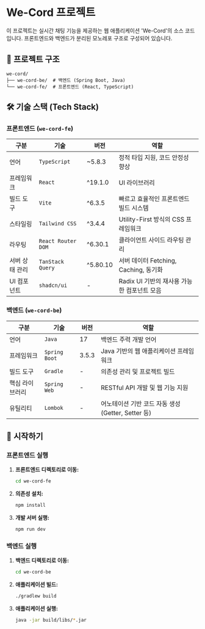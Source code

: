 # We-Cord 프로젝트

이 프로젝트는 실시간 채팅 기능을 제공하는 웹 애플리케이션 'We-Cord'의 소스 코드입니다. 프론트엔드와 백엔드가 분리된 모노레포 구조로 구성되어 있습니다.

## 🚀 프로젝트 구조

```
we-cord/
├── we-cord-be/  # 백엔드 (Spring Boot, Java)
└── we-cord-fe/  # 프론트엔드 (React, TypeScript)
```

## 🛠️ 기술 스택 (Tech Stack)

### 프론트엔드 (`we-cord-fe`)

| 구분           | 기술               | 버전     | 역할                                        |
| -------------- | ------------------ | -------- | ------------------------------------------- |
| 언어           | `TypeScript`       | ~5.8.3   | 정적 타입 지원, 코드 안정성 향상            |
| 프레임워크     | `React`            | ^19.1.0  | UI 라이브러리                               |
| 빌드 도구      | `Vite`             | ^6.3.5   | 빠르고 효율적인 프론트엔드 빌드 시스템      |
| 스타일링       | `Tailwind CSS`     | ^3.4.4   | Utility-First 방식의 CSS 프레임워크         |
| 라우팅         | `React Router DOM` | ^6.30.1  | 클라이언트 사이드 라우팅 관리               |
| 서버 상태 관리 | `TanStack Query`   | ^5.80.10 | 서버 데이터 Fetching, Caching, 동기화       |
| UI 컴포넌트    | `shadcn/ui`        | -        | Radix UI 기반의 재사용 가능한 컴포넌트 모음 |

### 백엔드 (`we-cord-be`)

| 구분            | 기술          | 버전  | 역할                                               |
| --------------- | ------------- | ----- | -------------------------------------------------- |
| 언어            | `Java`        | 17    | 백엔드 주력 개발 언어                              |
| 프레임워크      | `Spring Boot` | 3.5.3 | Java 기반의 웹 애플리케이션 프레임워크             |
| 빌드 도구       | `Gradle`      | -     | 의존성 관리 및 프로젝트 빌드                       |
| 핵심 라이브러리 | `Spring Web`  | -     | RESTful API 개발 및 웹 기능 지원                   |
| 유틸리티        | `Lombok`      | -     | 어노테이션 기반 코드 자동 생성 (Getter, Setter 등) |

## 🏁 시작하기

### 프론트엔드 실행

1.  **프론트엔드 디렉토리로 이동:**

    ```bash
    cd we-cord-fe
    ```

2.  **의존성 설치:**

    ```bash
    npm install
    ```

3.  **개발 서버 실행:**
    ```bash
    npm run dev
    ```

### 백엔드 실행

1.  **백엔드 디렉토리로 이동:**

    ```bash
    cd we-cord-be
    ```

2.  **애플리케이션 빌드:**

    ```bash
    ./gradlew build
    ```

3.  **애플리케이션 실행:**
    ```bash
    java -jar build/libs/*.jar
    ```
